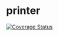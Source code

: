 # printer
[![Coverage Status](https://coveralls.io/repos/github/brotherlogic/printer/badge.svg)](https://coveralls.io/github/brotherlogic/printer)